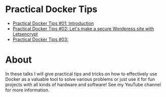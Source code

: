 # Practical Docker Tips

* [Practical Docker Tips #01: Introduction](https://github.com/marcelmaatkamp/PracticalDockerTips_01)
* [Practical Docker Tips #02: Let's make a secure Wordpress site with Letsencrypt](https://github.com/marcelmaatkamp/PracticalDockerTips_02)
* [Practical Docker Tips #03: ](https://github.com/marcelmaatkamp/PracticalDockerTips_03)

# About

In these talks I will give practical tips and tricks on how to effectively use Docker as a valuable tool to solve various problems or just use it for fun projects with all kinds of hardware and software! See my YouTube channel for more information.
